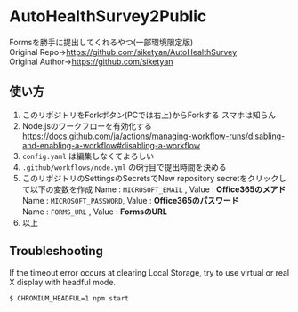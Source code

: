 # AutoHealthSurvey2Public
Formsを勝手に提出してくれるやつ(一部環境限定版)  
Original Repo->https://github.com/siketyan/AutoHealthSurvey  
Original Author->https://github.com/siketyan

## 使い方
1. このリポジトリをForkボタン(PCでは右上)からForkする スマホは知らん
2. Node.jsのワークフローを有効化する  
   https://docs.github.com/ja/actions/managing-workflow-runs/disabling-and-enabling-a-workflow#disabling-a-workflow
3. `config.yaml` は編集しなくてよろしい
4. `.github/workflows/node.yml` の6行目で提出時間を決める
5. このリポジトリのSettingsのSecretsでNew repository secretをクリックして以下の変数を作成
   Name : `MICROSOFT_EMAIL`   , Value : **Office365のメアド**  
   Name : `MICROSOFT_PASSWORD`, Value : **Office365のパスワード**  
   Name : `FORMS_URL`         , Value : **FormsのURL**
6. 以上

## Troubleshooting
If the timeout error occurs at clearing Local Storage, try to use virtual or real X display with headful mode.
```console
$ CHROMIUM_HEADFUL=1 npm start
```
